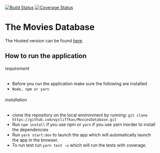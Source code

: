 [![Build Status](https://travis-ci.org/cdvx/moviesDb.svg?branch=master)](https://travis-ci.org/cdvx/moviesDb)
[![Coverage Status](https://coveralls.io/repos/github/wycliffkas/MoviesDatabase/badge.svg?branch=master)](https://coveralls.io/github/wycliffkas/MoviesDatabase?branch=master)

# The Movies Database

The Hosted version can be found [here]().

## How to run the application

###### requirement

- Before you run the application make sure the following are installed
- `Node, npm or yarn`

###### installation

- clone the repository on the local environment by running:
  `git clone https://github.com/wycliffkas/MoviesDatabase.git`
- Run `npm install` if you use npm or `yarn` if you use yarn inorder to install the dependencies
- Run `yarn start:dev` to launch the app which will automatically launch the app in the browser.
- To run test run `yarn test -u` which will run the tests with coverage.
